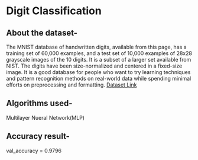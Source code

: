 # Digit Classification
## About the dataset-
The MNIST database of handwritten digits, available from this page, has a training set of 60,000 examples, and a test set of 10,000 examples of 28x28 grayscale images of the 10 digits. It is a subset of a larger set available from NIST. The digits have been size-normalized and centered in a fixed-size image.
It is a good database for people who want to try learning techniques and pattern recognition methods on real-world data while spending minimal efforts on preprocessing and formatting.
[Dataset Link](https://keras.io/api/datasets/mnist/)

## Algorithms used-
Multilayer Nueral Network(MLP)

## Accuracy result-
val_accuracy = 0.9796
